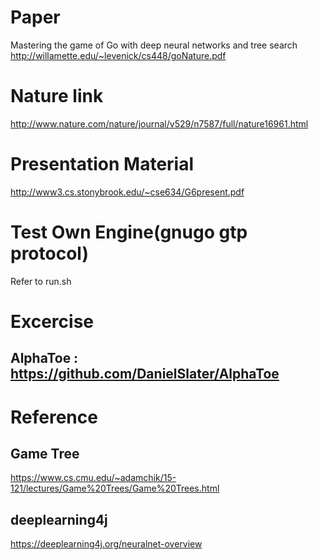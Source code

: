 # Paper
Mastering the game of Go with deep neural networks and tree search
http://willamette.edu/~levenick/cs448/goNature.pdf

# Nature link
http://www.nature.com/nature/journal/v529/n7587/full/nature16961.html

# Presentation Material
http://www3.cs.stonybrook.edu/~cse634/G6present.pdf

# Test Own Engine(gnugo gtp protocol)
Refer to run.sh

# Excercise
## AlphaToe : https://github.com/DanielSlater/AlphaToe

# Reference
## Game Tree
https://www.cs.cmu.edu/~adamchik/15-121/lectures/Game%20Trees/Game%20Trees.html

## deeplearning4j
https://deeplearning4j.org/neuralnet-overview
